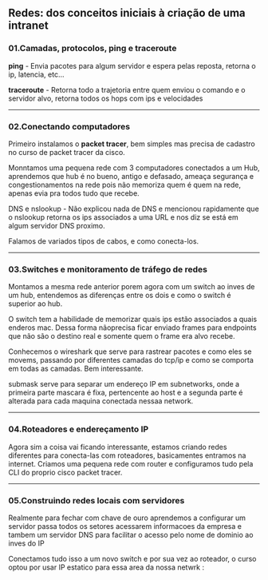 ## Redes: dos conceitos iniciais à criação de uma intranet

<h3>01.Camadas, protocolos, ping e traceroute</h3>

<p><b>ping</b> - Envia pacotes para algum servidor e espera pelas reposta, retorna o ip, latencia, etc...</p>
<p><b>traceroute</b> - Retorna todo a trajetoria entre quem enviou o comando e o servidor alvo, retorna todos os hops com ips e velocidades</p>

<hr>
<h3>02.Conectando computadores</h3>
<p>Primeiro instalamos o <b>packet tracer</b>, bem simples mas precisa de cadastro no curso de packet tracer da cisco.
<p>Monntamos uma pequena rede com 3 computadores conectados a um Hub, aprendemos que hub é no bueno, antigo e defasado, ameaça segurança e congestionamentos na rede pois não memoriza quem é quem na rede, apenas evia pra todos tudo que recebe.
<p>DNS e nslookup - Não explicou nada de DNS e mencionou rapidamente que o nslookup retorna os ips associados a uma URL e nos diz se está em algum servidor DNS proximo.
<p>Falamos de variados tipos de cabos, e como conecta-los.
<hr>
<h3>03.Switches e monitoramento de tráfego de redes</h3>
<p>Montamos a mesma rede anterior porem agora com um switch ao inves de um hub, entendemos as diferenças entre os dois e como o switch é superior ao hub.
<p>O switch tem a habilidade de memorizar quais ips estão associados a quais enderos mac. Dessa forma nãoprecisa ficar enviado frames para endpoints que não são o destino real e somente quem o frame era alvo recebe.
<p>Conhecemos o wireshark que serve para rastrear pacotes e como eles se movems, passando por diferentes camadas do tcp/ip e como se comporta em todas as camadas. Bem interessante.
<p>submask serve para separar um endereço IP em subnetworks, onde a primeira parte mascara é fixa, pertencente ao host e a segunda parte é alterada para cada maquina conectada nessaa network.
<hr>
<h3>04.Roteadores e endereçamento IP</h3>
<p>Agora sim a coisa vai ficando interessante, estamos criando redes diferentes para conecta-las com roteadores, basicamentes entramos na internet. Criamos uma pequena rede com router e configuramos tudo pela CLI do proprio cisco packet tracer.
<hr>
<h3>05.Construindo redes locais com servidores</h3>
<p>Realmente para fechar com chave de ouro aprendemos a configurar um servidor passa todos os setores acessarem informacoes da empresa e tambem  um servidor DNS para facilitar o acesso pelo nome de dominio ao inves do IP
<p>Conectamos tudo isso a um novo switch e por sua vez ao roteador, o curso optou por usar IP estatico para essa area da nossa netwrk :

